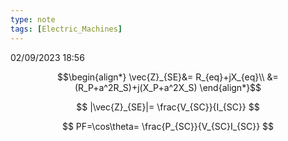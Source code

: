 ```yaml
---
type: note
tags: [Electric_Machines]
---
```

02/09/2023 18:56

  


$$\begin{align*}
\vec{Z}_{SE}&= R_{eq}+jX_{eq}\\
&= (R_P+a^2R_S)+j(X_P+a^2X_S)
\end{align*}$$

$$
|\vec{Z}_{SE}|= \frac{V_{SC}}{I_{SC}}
$$

$$
PF=\cos\theta= \frac{P_{SC}}{V_{SC}I_{SC}}
$$
